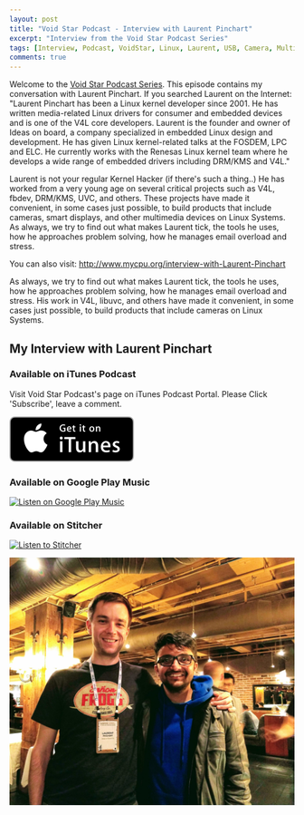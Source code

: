 ```yaml
---
layout: post
title: "Void Star Podcast - Interview with Laurent Pinchart"
excerpt: "Interview from the Void Star Podcast Series"
tags: [Interview, Podcast, VoidStar, Linux, Laurent, USB, Camera, Multimedia, UVC, Kernel]
comments: true
---
```

Welcome to the [Void Star Podcast Series](http://www.mycpu.org/about-interviews). This episode contains my conversation with Laurent Pinchart.
If you searched Laurent on the Internet:
"Laurent Pinchart has been a Linux kernel developer since 2001. He has written media-related Linux drivers for consumer and embedded devices and is one of the V4L core developers. Laurent is the founder and owner of Ideas on board, a company specialized in embedded Linux design and development. He has given Linux kernel-related talks at the FOSDEM, LPC and ELC. He currently works with the Renesas Linux kernel team where he develops a wide range of embedded drivers including DRM/KMS and V4L."

Laurent is not your regular Kernel Hacker (if there's such a thing..) He has worked from a very young age on several critical projects such as V4L, fbdev, DRM/KMS, UVC, and others. These projects have made it convenient, in some cases just possible, to build products that include cameras, smart displays, and other multimedia devices on Linux Systems. As always, we try to find out what makes Laurent tick, the tools he uses, how he approaches problem solving, how he manages email overload and stress.

You can also visit: http://www.mycpu.org/interview-with-Laurent-Pinchart

As always, we try to find out what makes Laurent tick, the tools he uses, how he approaches problem solving, how he manages email overload and stress. His work in V4L, libuvc, and others have made it convenient, in some cases just possible, to build products that include cameras on Linux Systems.

## My Interview with Laurent Pinchart

<div>
<!--iframe style="border: solid 1px #dedede;"  src="https://app.stitcher.com/splayer/f/162759/54742524" width="220" height="150" frameborder="0" scrolling="no"></iframe-->
</div>

### Available on iTunes Podcast
Visit Void Star Podcast's page on iTunes Podcast Portal. Please Click 'Subscribe', leave a comment.

[![Get it iTunes](/images/itunes.svg)](https://itunes.apple.com/us/podcast/voidstar-podcast/id1332549527)


### Available on Google Play Music
<div>
<a href='https://playmusic.app.goo.gl/?ibi=com.google.PlayMusic&amp;isi=691797987&amp;ius=googleplaymusic&amp;apn=com.google.android.music&amp;link=https://play.google.com/music/m/I46jz5f2f345iw4a5kw3umtbela?t%3DVoidStar_Podcast%26pcampaignid%3DMKT-na-all-co-pr-mu-pod-16' rel='nofollow'><img width='125px' alt='Listen on Google Play Music' src='https://play.google.com/intl/en_us/badges-music/images/badges/en_badge_web_music.png'/></a>
</div>

### Available on Stitcher
<div>
<a href="https://www.stitcher.com/s?fid=162759&refid=stpr"><img src="https://secureimg.stitcher.com/promo.assets/stitcher-banner-180x120.jpg" width="180" height="120" alt="Listen to Stitcher"></a>
</div>

![Happy-Hacker](/images/Laurent_Manoj.jpg)